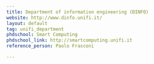 ```yaml
---
title: Department of information engineering (DINFO)
website: http://www.dinfo.unifi.it/
layout: default
tag: unifi_department
phdschool: Smart Computing
phdschool_link: http://smartcomputing.unifi.it
reference_person: Paolo Frasconi

---
```

